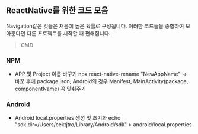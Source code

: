 ## ReactNative를 위한 코드 모음

Navigation같은 것들은 처음에 높은 확률로 구성됩니다.
이러한 코드들을 종합하여 모아둔다면 다른 프로젝트를 시작할 때 편해집니다.

>CMD
### NPM
* APP 및 Project 이름 바꾸기
npx react-native-rename "NewAppName"
 -> 바꾼 후에 package.json, Android의 경우 Manifest, MainActivity(package, componentName) 꼭 맞춰주기


### Android 
* Android local.properties 생성 및 초기화
echo "sdk.dir=/Users/cektjtro/Library/Android/sdk" > android/local.properties

